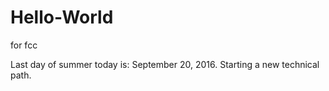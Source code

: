 # Hello-World
for fcc

Last day of summer today is: September 20, 2016. Starting a new technical path.
